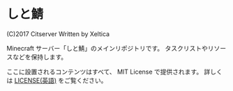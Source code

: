 # しと鯖
(C)2017 Citserver
Written by Xeltica

Minecraft サーバー「しと鯖」のメインリポジトリです。 タスクリストやリソースなどを保持します。

ここに設置されるコンテンツはすべて、 MIT License で提供されます。 詳しくは [LICENSE(英語)](LICENSE) をご覧ください。
